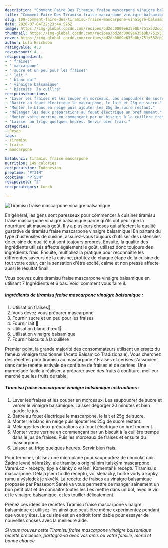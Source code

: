 ```yaml
---
description: "Comment Faire Des Tiramisu fraise mascarpone vinaigre balsamique"
title: "Comment Faire Des Tiramisu fraise mascarpone vinaigre balsamique"
slug: 109-comment-faire-des-tiramisu-fraise-mascarpone-vinaigre-balsamique
date: 2020-07-04T22:23:44.526Z
image: https://img-global.cpcdn.com/recipes/bd2dc0009e635e0b/751x532cq70/tiramisu-fraise-mascarpone-vinaigre-balsamique-photo-principale-de-la-recette.jpg
thumbnail: https://img-global.cpcdn.com/recipes/bd2dc0009e635e0b/751x532cq70/tiramisu-fraise-mascarpone-vinaigre-balsamique-photo-principale-de-la-recette.jpg
cover: https://img-global.cpcdn.com/recipes/bd2dc0009e635e0b/751x532cq70/tiramisu-fraise-mascarpone-vinaigre-balsamique-photo-principale-de-la-recette.jpg
author: Lulu Erickson
ratingvalue: 4.3
reviewcount: 4
recipeingredient:
- " fraises"
- " mascarpone"
- " sucre et un peu pour les fraises"
- " lait "
- " blanc duf"
- " vinaigre balsamique"
- " biscuits  la cuillre"
recipeinstructions:
- "Laver les fraises et les couper en morceaux. Les saupoudrer de sucre et verser le vinaigre balsamique. Laisser dégorger 20 minutes et bien garder le jus."
- "Battre au fouet électrique le mascarpone, le lait et 25g de sucre."
- "Monter le blanc en neige puis ajouter les 25g de sucre restant."
- "Mélanger les deux préparations au fouet électrique un bref moment."
- "Monter votre verrine en commençant par un biscuit à la cuillère trempé dans le jus de fraises. Puis les morceaux de fraises et ensuite du mascarpone."
- "Laisser au frigo quelques heures. Servir bien frais."
categories:
- Resep
tags:
- tiramisu
- fraise
- mascarpone

katakunci: tiramisu fraise mascarpone 
nutrition: 149 calories
recipecuisine: Indonesian
preptime: "PT31M"
cooktime: "PT55M"
recipeyield: "2"
recipecategory: Lunch

---
```



![Tiramisu fraise mascarpone vinaigre balsamique](https://img-global.cpcdn.com/recipes/bd2dc0009e635e0b/751x532cq70/tiramisu-fraise-mascarpone-vinaigre-balsamique-photo-principale-de-la-recette.jpg)

En général, les gens sont paresseux pour commencer à cuisiner tiramisu fraise mascarpone vinaigre balsamique parce qu'ils ont peur que la nourriture ait mauvais goût. Il y a plusieurs choses qui affectent la qualité gustative de tiramisu fraise mascarpone vinaigre balsamique! En partant du type d'ustensiles de cuisine, assurez-vous toujours d'utiliser des ustensiles de cuisine de qualité qui sont toujours propres. Ensuite, la qualité des ingrédients utilisés affecte également le goût, utilisez donc toujours des ingrédients frais. Ensuite, multipliez la pratique pour reconnaître les différentes saveurs de la cuisine, profitez de chaque étape de la cuisine de tout votre cœur, car la sensation d'être excité, calme et non pressé affecte aussi le résultat final!

<!--inarticleads1-->

Vous pouvez cuire tiramisu fraise mascarpone vinaigre balsamique en utilisant 7 Ingrédients et 6 pas. Voici comment vous faire il.

##### Ingrédients de tiramisu fraise mascarpone vinaigre balsamique :

1. Utilisation  fraises🍓
1. Vous devez vous préparer  mascarpone
1. Fournir  sucre et un peu pour les fraises
1. Fournir  lait 🥛
1. Utilisation  blanc d&#39;œuf🥚
1. Utilisation  vinaigre balsamique
1. Fournir  biscuits à la cuillère


Premier point, la grande majorité des consommateurs utilisent un ersatz du fameux vinaigre traditionnel (Aceto Balsamico Tradizionale). Vous cherchez des recettes pour tiramisu au mascarpone ? Fraises et cerises s&#39;associent dans cette recette estivale de confiture de fraises et de cerises. Une marmelade facile à réaliser, à préparer avec des fruits à confiture, meilleur marché que les fruits de table. 

<!--inarticleads2-->

##### Tiramisu fraise mascarpone vinaigre balsamique instructions :

1. Laver les fraises et les couper en morceaux. Les saupoudrer de sucre et verser le vinaigre balsamique. Laisser dégorger 20 minutes et bien garder le jus.
1. Battre au fouet électrique le mascarpone, le lait et 25g de sucre.
1. Monter le blanc en neige puis ajouter les 25g de sucre restant.
1. Mélanger les deux préparations au fouet électrique un bref moment.
1. Monter votre verrine en commençant par un biscuit à la cuillère trempé dans le jus de fraises. Puis les morceaux de fraises et ensuite du mascarpone.
1. Laisser au frigo quelques heures. Servir bien frais.


Pour terminer, utilisez une microplane pour saupoudrez de chocolat noir. Žádné levné náhražky, ale tiramisu s originálním italským mascarpone. Vareni.cz - recepty, tipy a články o vaření. Komentář k receptu Tiramisu s mascarpone. Dělala jsem to dle receptu, vč. šlehačky, horké vody a kapky rumu a výsledek je skvělý. La recette de fraises au vinaigre balsamique proposée par Passeport Santé va vous permettre de manger sainement un bon petit plat et de connaître toutes les Les mettre dans un bol, avec le vin et le vinaigre balsamique, et les touiller délicatement. 

<!--inarticleads1-->

<p>
Prenez ces idées de recettes Tiramisu fraise mascarpone vinaigre balsamique et utilisez-les ainsi que peut-être même expérimentez pendant que vous y êtes. La cuisine est un endroit formidable pour essayer de nouvelles choses avec la meilleure aide.
</p>

<p>
<i>Si vous trouvez cette Tiramisu fraise mascarpone vinaigre balsamique recette précieuse, partagez-la avec vos amis ou votre famille, merci et bonne chance.</i>
</p>

